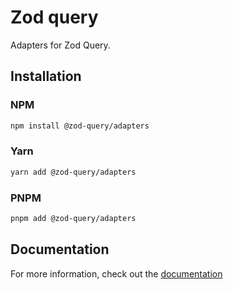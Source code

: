 # Zod query

Adapters for Zod Query.

<!-- For now all in 1 -->

## Installation

### NPM

```bash
npm install @zod-query/adapters
```

### Yarn

```bash
yarn add @zod-query/adapters
```

### PNPM

```bash
pnpm add @zod-query/adapters
```

## Documentation

For more information, check out the [documentation](https://github.com/m10rten/zod-query)
